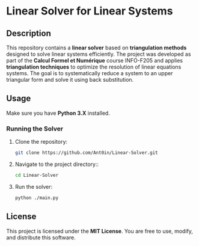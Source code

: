 # Linear Solver for Linear Systems

## Description

This repository contains a **linear solver** based on **triangulation methods** designed to solve linear systems efficiently. The project was developed as part of the **Calcul Formel et Numérique** course INFO-F205 and applies **triangulation techniques** to optimize the resolution of linear equations systems. The goal is to systematically reduce a system to an upper triangular form and solve it using back substitution.

## Usage

Make sure you have **Python 3.X** installed.


### Running the Solver

1. Clone the repository:

   ```bash
   git clone https://github.com/Ant0in/Linear-Solver.git
   ```

2. Navigate to the project directory::

   ```bash
   cd Linear-Solver
   ```
   
2. Run the solver:

   ```bash
   python ./main.py
   ```

## License

This project is licensed under the **MIT License**. You are free to use, modify, and distribute this software.
